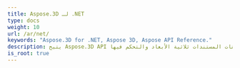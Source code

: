 ```yaml
---
title: Aspose.3D لـ .NET
type: docs
weight: 10
url: /ar/net/
keywords: "Aspose.3D for .NET, Aspose 3D, Aspose API Reference."
description: يتيح Aspose.3D API للمهندسين قراءة وتحويل وبناء وتعديل مادة تنسيقات المستندات ثلاثية الأبعاد والتحكم فيها.
is_root: true
---
```

